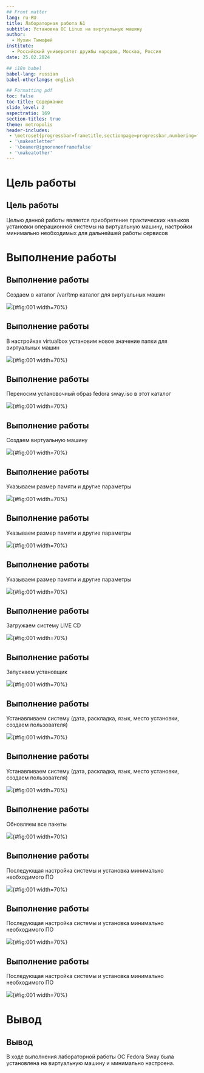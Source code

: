 ```yaml
---
## Front matter
lang: ru-RU
title: Лабораторная работа №1
subtitle: Установка ОС Linux на виртуальную машину
author:
  - Мухин Тимофей
institute:
  - Российский университет дружбы народов, Москва, Россия
date: 25.02.2024

## i18n babel
babel-lang: russian
babel-otherlangs: english

## Formatting pdf
toc: false
toc-title: Содержание
slide_level: 2
aspectratio: 169
section-titles: true
theme: metropolis
header-includes:
 - \metroset{progressbar=frametitle,sectionpage=progressbar,numbering=fraction}
 - '\makeatletter'
 - '\beamer@ignorenonframefalse'
 - '\makeatother'
---
```


# Цель работы

## Цель работы

Целью данной работы является приобретение практических навыков установки операционной системы на виртуальную машину, настройки минимально необходимых для дальнейшей работы сервисов

# Выполнение работы

## Выполнение работы

 Создаем в каталог /var/tmp каталог для виртуальных машин

![](image/1.png){#fig:001 width=70%}

## Выполнение работы

В настройках virtualbox установим новое значение папки для виртуальных машин

![](image/2.png){#fig:001 width=70%}

## Выполнение работы

Переносим установочный образ fedora sway.iso в этот каталог

![](image/3.png){#fig:001 width=70%}


## Выполнение работы

Создаем виртуальную машину

![](image/4.png){#fig:001 width=70%}


## Выполнение работы

Указываем размер памяти и другие параметры

![](image/5.png){#fig:001 width=70%}


## Выполнение работы

Указываем размер памяти и другие параметры

![](image/6.png){#fig:001 width=70%}


## Выполнение работы

Указываем размер памяти и другие параметры

![](image/7.png){#fig:001 width=70%}


## Выполнение работы

Загружаем систему LIVE CD

![](image/8.png){#fig:001 width=70%}


## Выполнение работы

Запускаем установщик

![](image/9.png){#fig:001 width=70%}


## Выполнение работы

Устанавливаем систему (дата, раскладка, язык, место установки, создаем пользователя)

![](image/10.png){#fig:001 width=70%}


## Выполнение работы

Устанавливаем систему (дата, раскладка, язык, место установки, создаем пользователя)

![](image/10.png){#fig:001 width=70%}


## Выполнение работы

Обновляем все пакеты

![](image/13.png){#fig:001 width=70%}


## Выполнение работы

Последующая настройка системы и установка минимально необходимого ПО

![](image/14.png){#fig:001 width=70%}

## Выполнение работы

Последующая настройка системы и установка минимально необходимого ПО

![](image/15.png){#fig:001 width=70%}


## Выполнение работы

Последующая настройка системы и установка минимально необходимого ПО

![](image/16.png){#fig:001 width=70%}


# Вывод

## Вывод

В ходе выполнения лабораторной работы ОС Fedora Sway была установлена на виртуальную машину и минимально настроена.


